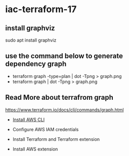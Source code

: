 # iac-terraform-17

## install graphviz 
sudo apt install graphviz

## use the command below to generate dependency graph
- terraform graph -type=plan | dot -Tpng > graph.png
- terraform graph  | dot -Tpng > graph.png

## Read More about terrafrom graph
https://www.terraform.io/docs/cli/commands/graph.html

- [Install AWS CLI](https://docs.aws.amazon.com/cli/latest/userguide/getting-started-install.html)

- Configure AWS IAM credentials

- Install Terraform and Terraform extension

- Install AWS extension
